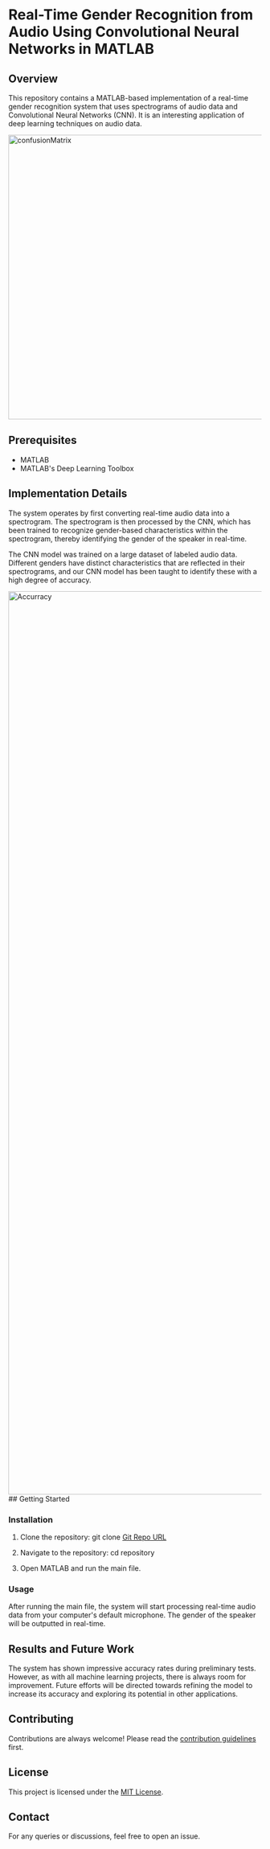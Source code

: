 # Real-Time Gender Recognition from Audio Using Convolutional Neural Networks in MATLAB

## Overview

This repository contains a MATLAB-based implementation of a real-time gender recognition system that uses spectrograms of audio data and Convolutional Neural Networks (CNN). It is an interesting application of deep learning techniques on audio data.

<img width="566" alt="confusionMatrix" src="https://github.com/farukaydogan/Gender-Detection-On-Realtime-Voice/assets/57232389/15cb6512-0421-4a06-b503-877d1351c4b5">


## Prerequisites

- MATLAB
- MATLAB's Deep Learning Toolbox

## Implementation Details

The system operates by first converting real-time audio data into a spectrogram. The spectrogram is then processed by the CNN, which has been trained to recognize gender-based characteristics within the spectrogram, thereby identifying the gender of the speaker in real-time.

The CNN model was trained on a large dataset of labeled audio data. Different genders have distinct characteristics that are reflected in their spectrograms, and our CNN model has been taught to identify these with a high degree of accuracy.

<img width="1797" alt="Accurracy" src="https://github.com/farukaydogan/Gender-Detection-On-Realtime-Voice/assets/57232389/978a7788-4dcf-4971-990d-180d10e051a0">
## Getting Started

### Installation

1. Clone the repository: git clone [Git Repo URL](https://github.com/farukaydogan/Gender-Detection-On-Realtime-Voice)
2. Navigate to the repository: cd repository

3. Open MATLAB and run the main file.

### Usage

After running the main file, the system will start processing real-time audio data from your computer's default microphone. The gender of the speaker will be outputted in real-time.

## Results and Future Work

The system has shown impressive accuracy rates during preliminary tests. However, as with all machine learning projects, there is always room for improvement. Future efforts will be directed towards refining the model to increase its accuracy and exploring its potential in other applications.

## Contributing

Contributions are always welcome! Please read the [contribution guidelines](CONTRIBUTING.md) first.

## License

This project is licensed under the [MIT License](LICENSE).

## Contact

For any queries or discussions, feel free to open an issue.

